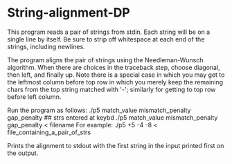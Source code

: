# String-alignment-DP

This program reads a pair of strings from stdin. Each string will be on a single line by itself.
Be sure to strip off whitespace at each end of the strings, including
newlines.

The program aligns the pair of strings using the Needleman-Wunsch
algorithm. When there are choices in the traceback step, choose diagonal,
then left, and finally up.  Note there is a special case in which you may get
to the leftmost column before top row in which you merely keep the remaining
chars from the top string matched with '-'; similarly for getting to top
row before left column.

Run the program as follows:
    ./p5  match_value  mismatch_penalty  gap_penalty  ## strs entered at keybd
    ./p5  match_value  mismatch_penalty  gap_penalty < filename
For example:
    ./p5  +5  -4  -8  < file_containing_a_pair_of_strs  


Prints the alignment to stdout with the first string in the input printed
first on the output.

